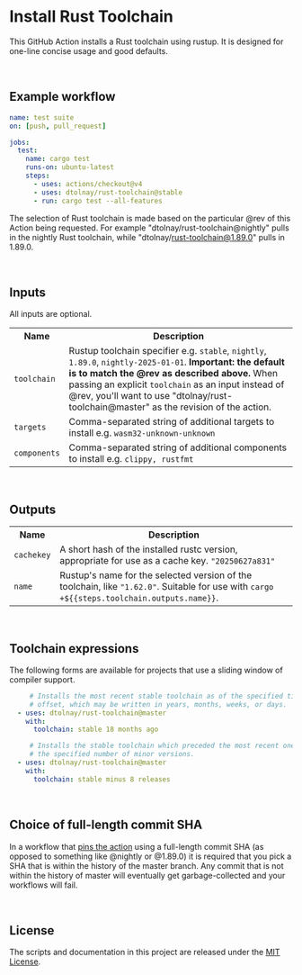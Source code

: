 # Install Rust Toolchain

This GitHub Action installs a Rust toolchain using rustup. It is designed for
one-line concise usage and good defaults.

<br>

## Example workflow

```yaml
name: test suite
on: [push, pull_request]

jobs:
  test:
    name: cargo test
    runs-on: ubuntu-latest
    steps:
      - uses: actions/checkout@v4
      - uses: dtolnay/rust-toolchain@stable
      - run: cargo test --all-features
```

The selection of Rust toolchain is made based on the particular @rev of this
Action being requested. For example "dtolnay/rust-toolchain@nightly" pulls in
the nightly Rust toolchain, while "dtolnay/rust-toolchain@1.89.0" pulls in
1.89.0.

<br>

## Inputs

All inputs are optional.

<table>
<tr>
  <th>Name</th>
  <th>Description</th>
</tr>
<tr>
  <td><code>toolchain</code></td>
  <td>
    Rustup toolchain specifier e.g. <code>stable</code>, <code>nightly</code>, <code>1.89.0</code>, <code>nightly-2025-01-01</code>.
    <b>Important: the default is to match the @rev as described above.</b>
    When passing an explicit <code>toolchain</code> as an input instead of @rev, you'll want to use "dtolnay/rust-toolchain@master" as the revision of the action.
  </td>
</tr>
<tr>
  <td><code>targets</code></td>
  <td>Comma-separated string of additional targets to install e.g. <code>wasm32-unknown-unknown</code></td>
</tr>
<tr>
  <td><code>components</code></td>
  <td>Comma-separated string of additional components to install e.g. <code>clippy, rustfmt</code></td>
</tr>
</table>

<br>

## Outputs

<table>
<tr>
  <th>Name</th>
  <th>Description</th>
</tr>
<tr>
  <td><code>cachekey</code></td>
  <td>A short hash of the installed rustc version, appropriate for use as a cache key. <code>"20250627a831"</code></td>
</tr>
<tr>
  <td><code>name</code></td>
  <td>Rustup's name for the selected version of the toolchain, like <code>"1.62.0"</code>. Suitable for use with <code>cargo +${{steps.toolchain.outputs.name}}</code>.</td>
</tr>
</table>

<br>

## Toolchain expressions

The following forms are available for projects that use a sliding window of
compiler support.

```yaml
     # Installs the most recent stable toolchain as of the specified time
     # offset, which may be written in years, months, weeks, or days.
  - uses: dtolnay/rust-toolchain@master
    with:
      toolchain: stable 18 months ago
```

```yaml
     # Installs the stable toolchain which preceded the most recent one by
     # the specified number of minor versions.
  - uses: dtolnay/rust-toolchain@master
    with:
      toolchain: stable minus 8 releases
```

<br>

## Choice of full-length commit SHA

In a workflow that [pins the action][pin] using a full-length commit SHA (as
opposed to something like @nightly or @1.89.0) it is required that you pick a
SHA that is within the history of the master branch. Any commit that is not
within the history of master will eventually get garbage-collected and your
workflows will fail.

[pin]: https://docs.github.com/en/actions/reference/security/secure-use#using-third-party-actions

<br>

## License

The scripts and documentation in this project are released under the [MIT
License].

[MIT License]: LICENSE
